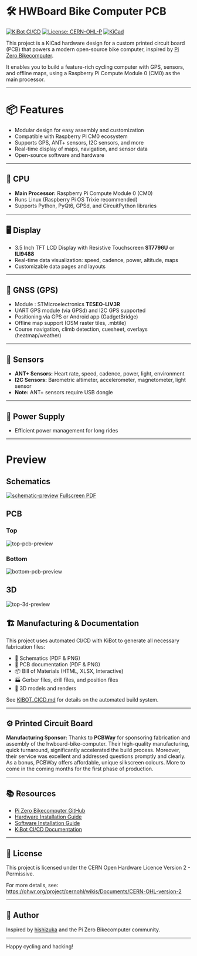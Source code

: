 # 🛠️ HWBoard Bike Computer PCB

[![KiBot CI/CD](https://github.com/axoulc/hwboard-bike-computer/workflows/KiBot%20CI%2FCD/badge.svg)](https://github.com/axoulc/hwboard-bike-computer/actions)
[![License: CERN-OHL-P](https://img.shields.io/badge/License-CERN--OHL--P--2.0-blue.svg)](https://github.com/axoulc/hwboard-bike-computer/blob/main/LICENSE)
[![KiCad](https://img.shields.io/badge/KiCad-9.0-blue.svg)](https://www.kicad.org/)

This project is a KiCad hardware design for a custom printed circuit board (PCB) that powers a modern open-source bike computer, inspired by [Pi Zero Bikecomputer](https://github.com/hishizuka/pizero_bikecomputer).

It enables you to build a feature-rich cycling computer with GPS, sensors, and offline maps, using a Raspberry Pi Compute Module 0 (CM0) as the main processor.

---

# 📦 Features
- Modular design for easy assembly and customization
- Compatible with Raspberry Pi CM0 ecosystem
- Supports GPS, ANT+ sensors, I2C sensors, and more
- Real-time display of maps, navigation, and sensor data
- Open-source software and hardware

---

## 🧠 CPU
- **Main Processor:** Raspberry Pi Compute Module 0 (CM0)
- Runs Linux (Raspberry Pi OS Trixie recommended)
- Supports Python, PyQt6, GPSd, and CircuitPython libraries

---

## 🖥️ Display
- 3.5 Inch TFT LCD Display with Resistive Touchscreen **ST7796U** or **ILI9488**
- Real-time data visualization: speed, cadence, power, altitude, maps
- Customizable data pages and layouts

---

## 📡 GNSS (GPS)
- Module : STMicroelectronics **TESEO-LIV3R**
- UART GPS module (via GPSd) and I2C GPS supported
- Positioning via GPS or Android app (GadgetBridge)
- Offline map support (OSM raster tiles, .mbtile)
- Course navigation, climb detection, cuesheet, overlays (heatmap/weather)

---

## 🧭 Sensors
- **ANT+ Sensors:** Heart rate, speed, cadence, power, light, environment
- **I2C Sensors:** Barometric altimeter, accelerometer, magnetometer, light sensor
- **Note:** ANT+ sensors require USB dongle

---

## 🔋 Power Supply
- Efficient power management for long rides

---

# Preview

## Schematics

[![schematic-preview](https://axoulc.github.io/hwboard-bike-computer/assets/schematics/hwboard-bike-computer-schematic.png)](https://axoulc.github.io/hwboard-bike-computer/assets/schematics/hwboard-bike-computer-schematic.pdf)
[Fullscreen PDF](https://axoulc.github.io/hwboard-bike-computer/assets/schematics/hwboard-bike-computer-schematic.pdf)

## PCB

### Top

![top-pcb-preview](https://axoulc.github.io/hwboard-bike-computer/assets/pcb/hwboard-bike-computer-top.png)

### Bottom

![bottom-pcb-preview](https://axoulc.github.io/hwboard-bike-computer/assets/pcb/hwboard-bike-computer-bottom.png)

## 3D

![top-3d-preview](https://axoulc.github.io/hwboard-bike-computer/assets/3d/hwboard-bike-computer-3d-top.png)

## 🏗️ Manufacturing & Documentation

This project uses automated CI/CD with KiBot to generate all necessary fabrication files:
- 📄 Schematics (PDF & PNG)
- 🔧 PCB documentation (PDF & PNG)
- 📦 Bill of Materials (HTML, XLSX, Interactive)
- 🏭 Gerber files, drill files, and position files
- 🎨 3D models and renders

See [KIBOT_CICD.md](KIBOT_CICD.md) for details on the automated build system.

---

## ⚙️ Printed Circuit Board 

**Manufacturing Sponsor:** Thanks to **PCBWay** for sponsoring fabrication and assembly of the hwboard-bike-computer. Their high-quality manufacturing, quick turnaround, significantly accelerated the build process. Moreover, their service was excellent and addressed questions promptly and clearly. As a bonus, PCBWay offers affordable, unique silkscreen colours.
More to come in the coming months for the first phase of production.

---

## 📚 Resources
- [Pi Zero Bikecomputer GitHub](https://github.com/hishizuka/pizero_bikecomputer)
- [Hardware Installation Guide](https://github.com/hishizuka/pizero_bikecomputer/blob/master/doc/hardware_installation.md)
- [Software Installation Guide](https://github.com/hishizuka/pizero_bikecomputer/blob/master/doc/software_installation.md)
- [KiBot CI/CD Documentation](KIBOT_CICD.md)

---

## 📝 License
This project is licensed under the CERN Open Hardware Licence Version 2 - Permissive.

For more details, see: https://ohwr.org/project/cernohl/wikis/Documents/CERN-OHL-version-2

---

## 🚴 Author
Inspired by [hishizuka](https://github.com/hishizuka/) and the Pi Zero Bikecomputer community.

---

Happy cycling and hacking!
